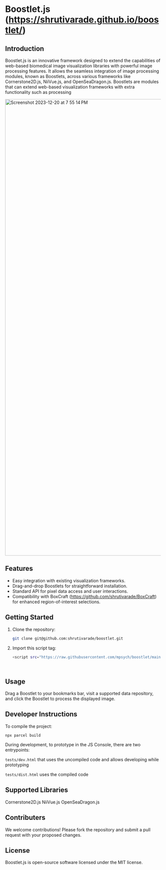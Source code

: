 # Boostlet.js (https://shrutivarade.github.io/boostlet/)

## Introduction
Boostlet.js is an innovative framework designed to extend the capabilities of web-based biomedical image visualization libraries with powerful image processing features. It allows the seamless integration of image processing modules, known as Boostlets, across various frameworks like Cornerstone2D.js, NiiVue.js, and OpenSeaDragon.js. Boostlets are modules that can extend web-based visualization
frameworks with extra functionality such as processing

<img width="1470" alt="Screenshot 2023-12-20 at 7 55 14 PM" src="https://github.com/shrutivarade/boostlet/assets/37963866/5d7cfb18-5b66-4cb1-8c93-6a425ece8055">


## Features
- Easy integration with existing visualization frameworks.
- Drag-and-drop Boostlets for straightforward installation.
- Standard API for pixel data access and user interactions.
- Compatibility with BoxCraft (https://github.com/shrutivarade/BoxCraft) for enhanced region-of-interest selections.

## Getting Started
1. Clone the repository:
   ```bash
   git clone git@github.com:shrutivarade/boostlet.git
   
 2. Import this script tag:
    ```bash
    <script src="https://raw.githubusercontent.com/mpsych/boostlet/main/dist/boostlet.min.js"></script>

   
## Usage

Drag a Boostlet to your bookmarks bar, visit a supported data repository, and click the Boostlet to process the displayed image.

## Developer Instructions

To compile the project:

`npx parcel build`

During development, to prototype in the JS Console, there are two entrypoints:

`tests/dev.html` that uses the uncompiled code and allows developing while prototyping

`tests/dist.html` uses the compiled code

## Supported Libraries

Cornerstone2D.js
NiiVue.js
OpenSeaDragon.js

## Contributers

We welcome contributions! Please fork the repository and submit a pull request with your proposed changes.

## License

Boostlet.js is open-source software licensed under the MIT license.
